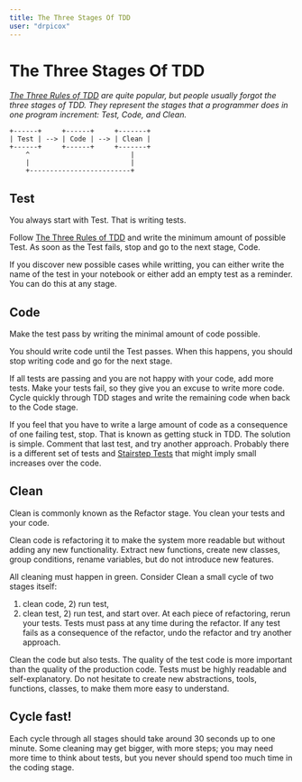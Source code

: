 ```yaml
---
title: The Three Stages Of TDD
user: "drpicox"
---
```


# The Three Stages Of TDD

_[The Three Rules of TDD](/testing/the-three-rules-of-tdd) are quite popular, 
but people usually forgot the three stages of TDD. 
They represent the stages that a programmer does in one program increment: 
Test, Code, and Clean._

```
+------+     +------+     +-------+
| Test | --> | Code | --> | Clean |
+------+     +------+     +-------+
    ^                         |
    |                         |
    +-------------------------+
```

## Test

You always start with Test. That is writing tests. 

Follow [The Three Rules of TDD](/testing/the-three-rules-of-tdd) and write the minimum amount of possible Test. 
As soon as the Test fails, stop and go to the next stage, Code.

If you discover new possible cases while writting, 
you can either write the name of the test in your notebook 
or either add an empty test as a reminder. 
You can do this at any stage.

## Code

Make the test pass by writing the minimal amount of code possible. 

You should write code until the Test passes. 
When this happens, you should stop writing code and go for the next stage.

If all tests are passing and you are not happy with your code, add more tests.
Make your tests fail, so they give you an excuse to write more code. 
Cycle quickly through TDD stages and write the remaining code 
when back to the Code stage.

If you feel that you have to write a large amount of code as a consequence 
of one failing test, stop.
That is known as getting stuck in TDD. 
The solution is simple. 
Comment that last test, and try another approach. 
Probably there is a different set of tests and [Stairstep Tests](/testing/stair-step-test) that might 
imply small increases over the code.

## Clean

Clean is commonly known as the Refactor stage. You clean your tests and your code.

Clean code is refactoring it to make the system more readable 
but without adding any new functionality. 
Extract new functions, create new classes, group conditions, rename variables, 
but do not introduce new features.

All cleaning must happen in green. 
Consider Clean a small cycle of two stages itself: 
1) clean code, 2) run test, 
1) clean test, 2) run test, 
and start over. 
At each piece of refactoring, rerun your tests.
Tests must pass at any time during the refactor. 
If any test fails as a consequence of the refactor, 
undo the refactor and try another approach.

Clean the code but also tests. 
The quality of the test code is more important than the quality of 
the production code. Tests must be highly readable and self-explanatory. 
Do not hesitate to create new abstractions, tools, functions, classes, 
to make them more easy to understand.

## Cycle fast!

Each cycle through all stages should take around 30 seconds up to one minute. 
Some cleaning may get bigger, with more steps; 
you may need more time to think about tests, 
but you never should spend too much time in the coding stage.